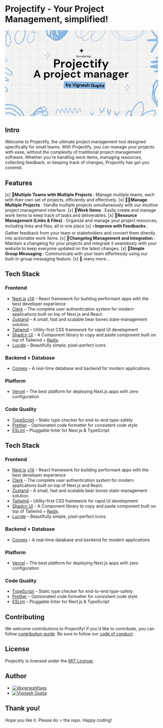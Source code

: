 # Projectify - Your Project Management, simplified!

![thumbnail](https://raw.githubusercontent.com/vignesh-gupta/projectify/master/public/thumbnail.png)

## Intro
Welcome to Projectify, the ultimate project management tool designed specifically for small teams. With Projectify, you can manage your projects with ease, without the complexity of traditional project management software. Whether you're handling work items, managing resources, collecting feedback, or keeping track of changes, Projectify has got you covered.

## Features

[x] 👥**Multiple Teams with Multiple Projects** : Manage multiple teams, each with their own set of projects, efficiently and effectively.
[x] 🤹‍♂️**Manage Multiple Projects** : Handle multiple projects simultaneously with our intuitive project management interface.
[x] 💼**Work Items** : Easily create and manage work items to keep track of tasks and deliverables.
[x] 📁**Resource Management (Links & Files)** : Organize and manage your project resources, including links and files, all in one place
[x] ⭐**Improve with Feedbacks** : Gather feedback from your team or stakeholders and convert them directly into actionable work items.
[x] 📃**Changelog Management and Integration** : Maintain a changelog for your projects and integrate it seamlessly with your website to keep everyone updated on the latest changes.
[x] 💬**Simple Group Messaging** : Communicate with your team effortlessly using our built-in group messaging feature.
[x] 🎁 many more...


## Tech Stack

### Frontend

- [Next.js](https://nextjs.org/) [v14](https://nextjs.org/blog/next-14) – React framework for building performant apps with the best developer experience
- [Clerk](https://clerk.dev/) – The complete user authentication system for modern applications built on top of Next.js and React.
- [Zustand](https://zustand-demo.pmnd.rs/) – A small, fast and scalable bear bones state-management solution.
- [Tailwind](https://tailwindcss.com/) – Utility-first CSS framework for rapid UI development
- [Shadcn UI](https://ui.shadcn.com/) - A Component library to copy and paste component built on top of Tailwind + [Radix](https://www.radix-ui.com/).
- [Lucide](https://lucide.dev/) – Beautifully simple, pixel-perfect icons

### Backend + Database

- [Convex](https://www.convex.dev/) – A real-time database and backend for modern applications

### Platform

- [Vercel](https://vercel.com/) – The best platform for deploying Next.js apps with zero configuration

### Code Quality

- [TypeScript](https://www.typescriptlang.org/) – Static type checker for end-to-end type-safety
- [Prettier](https://prettier.io/) – Opinionated code formatter for consistent code style
- [ESLint](https://eslint.org/) – Pluggable linter for Next.js & TypeScript

## Tech Stack

### Frontend

- [Next.js](https://nextjs.org/) [v14](https://nextjs.org/blog/next-14) – React framework for building performant apps with the best developer experience
- [Clerk](https://clerk.dev/) – The complete user authentication system for modern applications built on top of Next.js and React.
- [Zustand](https://zustand-demo.pmnd.rs/) – A small, fast and scalable bear bones state-management solution.
- [Tailwind](https://tailwindcss.com/) – Utility-first CSS framework for rapid UI development
- [Shadcn UI](https://ui.shadcn.com/) - A Component library to copy and paste component built on top of Tailwind + [Radix](https://www.radix-ui.com/).
- [Lucide](https://lucide.dev/) – Beautifully simple, pixel-perfect icons

### Backend + Database

- [Convex](https://www.convex.dev/) – A real-time database and backend for modern applications

### Platform

- [Vercel](https://vercel.com/) – The best platform for deploying Next.js apps with zero configuration

### Code Quality

- [TypeScript](https://www.typescriptlang.org/) – Static type checker for end-to-end type-safety
- [Prettier](https://prettier.io/) – Opinionated code formatter for consistent code style
- [ESLint](https://eslint.org/) – Pluggable linter for Next.js & TypeScript


## Contributing
We welcome contributions to Projectify! If you'd like to contribute, you can follow [contribution guide](CONTRIBUTION.md). Be sure to follow our [code of conduct](CODE_OF_CONDUCT.md).

## License
Projectify is licensed under the [MIT License](LICENSE).

## Author

- [![@vigneshfixes](https://img.shields.io/badge/vigneshfixes-000000?style=for-the-badge&logo=x&logoColor=white)](https://twitter.com/intent/follow?screen_name=vigneshfixes)
- [![Vignesh Gupta](https://img.shields.io/badge/Website-000000?style=for-the-badge&logo=About.me&logoColor=white)](https://vigneshgupta.vercel.app/)

## Thank you!

Hope you like it. Please do ⭐ the repo. Happy coding!
